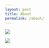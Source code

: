 ```yaml
---
layout: post
title: About
permalink: /about/
---
```


![](https://jiojiajiu.github.io/assets/page1.png)


![](https://jiojiajiu.github.io/assets/page21.png)
